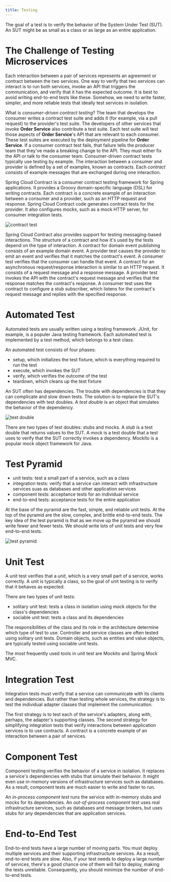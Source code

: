 ```yaml
---
title: Testing
---
```


The goal of a test is to verify the behavior of the System Under Test (SUT). An SUT might be as small as a class or as large as an entire application.

# The Challenge of Testing Microservices
Each interaction between a pair of services represents an agreement or contract between the two services. One way to verify that two services can interact is to run both services, invoke an API that triggers the communication, and verify that it has the expected outcome. It is best to avoid writing end-to-end tests like these. Somehow, we need to write faster, simpler, and more reliable tests that ideally test services in isolation. 

What is *consumer-driven contract testing*? The team that develops the consumer writes a contract test suite and adds it (for example, via a pull request) to the provider's test suite. The developers of other services that invoke **Order Service** also contribute a test suite. Each test suite will test those aspects of **Order Service**'s API that are relevant to each consumer. These test suites are executed by the deployment pipeline for **Order Service**. If a consumer contract test fails, that failure tells the producer team that they've made a breaking change to the API. They must either fix the API or talk to the consumer team. Consumer-driven contract tests typically use testing by example. The interaction between a consumer and provider is defined by a set of examples, known as contracts. Each *contract* consists of example messages that are exchanged during one interaction.

Spring Cloud Contract is a consumer contract testing framework for Spring applications. It provides a Groovy domain-specific language (DSL) for writing contracts. Each contract is a concrete example of an interaction between a consumer and a provider, such as an HTTP request and response. Spring Cloud Contract code generates contract tests for the provider. It also configures mocks, such as a mock HTTP server, for consumer integration tests. 

![contract test](/assets/images/microservices_patterns/testing-contract-test.jpeg)

Spring Cloud Contract also provides support for testing messaging-based interactions. The structure of a contract and how it's used by the tests depend on the type of interaction. A contract for domain event publishing consists of an example domain event. A provider test causes the provider to emit an event and verifies that it matches the contract's event. A consumer test verifies that the consumer can handle that event. A contract for an asynchronous request/response interaction is similar to an HTTP request. It consists of a request message and a response message. A provider test invokes the API with the contract's request message and verifies that the response matches the contract's response. A consumer test uses the contract to configure a stub subscriber, which listens for the contract's request message and replies with the specified response.

# Automated Test
Automated tests are usually written using a testing framework. JUnit, for example, is a populer Java testing framework. Each automated test is implemented by a test method, which belongs to a test class. 

An automated test consists of four phases:
- setup, which initializes the test fixture, which is everything required to run the test
- execute, which invokes the SUT
- verify, which verifies the outcome of the test
- teardown, which cleans up the test fixture

An SUT often has dependencies. The trouble with dependencies is that they can complicate and slow down tests. The solution is to replace the SUT's dependencies with test doubles. A *test double* is an object that simulates the behavior of the dependency. 

![test double](/assets/images/microservices_patterns/testing-test-double.jpeg)

There are two types of test doubles: stubs and mocks. A *stub* is a test double that returns values to the SUT. A *mock* is a test double that a test uses to verify that the SUT correctly invokes a dependency. Mockito is a popular mock object framework for Java.

# Test Pyramid
- unit tests: test a small part of a service, such as a class
- integration tests: verify that a service can interact with infrastructure services suas as databases and other application services
- component tests: acceptance tests for an individual service
- end-to-end tests: acceptance tests for the entire application

At the base of the pyramid are the fast, simple, and reliable unit tests. At the top of the pyramid are the slow, complex, and brittle end-to-end tests. The key idea of the test pyramid is that as we move up the pyramid we should write fewer and fewer tests. We should write lots of unit tests and very few end-to-end tests.

![test pyramid](/assets/images/microservices_patterns/testing-test-pyramid.jpeg)

# Unit Test
A unit test verifies that a *unit*, which is a very small part of a service, works correctly. A unit is typically a class, so the goal of unit testing is to verify that it behaves as expected.

There are two types of unit tests:
- solitary unit test: tests a class in isolation using mock objects for the class's dependencies
- sociable unit test: tests a class and its dependencies

The responsibilities of the class and its role in the architecture determine which type of test to use. Controller and service classes are often tested using solitary unit tests. Domain objects, such as entities and value objects, are typically tested using sociable unit tests.

The most frequently used tools in unit test are Mockito and Spring Mock MVC.

# Integration Test
Integration tests must verify that a service can communicate with its clients and dependencies. But rather than testing whole services, the strategy is to test the individual adapter classes that implement the communication.

The first strategy is to test each of the service's adapters, along with, perhaps, the adapter's supporting classes. The second strategy for simplifying integration tests that verify interactions between application services is to use contracts. A contract is a concrete example of an interaction between a pair of services.

# Component Test
Component testing verifies the behavior of a service in isolation. It replaces a service's dependencies with stubs that simulate their behavior. It might even use in-memory versions of infrastructure services such as databases. As a result, component tests are much easier to write and faster to run.

An *in-process component test* runs the service with in-memory stubs and mocks for its dependencies. An *out-of-process component test* uses real infrastructure services, such as databases and message brokers, but uses stubs for any dependencies that are application services.

# End-to-End Test
End-to-end tests have a large number of moving parts. You must deploy multiple services and their supporting infrastructure services. As a result, end-to-end tests are slow. Also, if your test needs to deploy a large number of services, there's a good chance one of them will fail to deploy, making the tests unreliable. Consequently, you should minimize the number of end-to-end tests.
